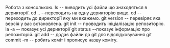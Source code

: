 Робота з консолькою.
ls -- виводить усі файли що знаходяться в дерикторії.
cd .. --переходить на одну дерикторію вище.
cd --переходить до директорії яку ми вкажемо.
git version -- перевіряє яка версія у вас встановлена.
git init -- проводить ініціалізацію репозиторію.
la -a -- показує усі дерикторії
git status --показує інформацію про репозиторій.
git add -- додає файли до git для відслідковування
git commit -m -- робить коміт і прописує назву коміту.

